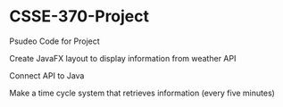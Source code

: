 # CSSE-370-Project

Psudeo Code for Project

Create JavaFX layout to display information from weather API

Connect API to Java

Make a time cycle system that retrieves information (every five minutes)
